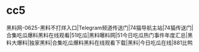 # cc5
黑料网-0625-黑料不打烊入口|Telegram频道传送门|74猫导航主站|74猫传送门|合集吃瓜爆料黑料在线观看|51吃瓜|黑料曝料网|51今日吃瓜热门事件年度汇总|黑料大爆料|独家黑料|合集吃瓜爆料黑料在线观看下载|黑料|今日吃瓜在线|881比鸭

